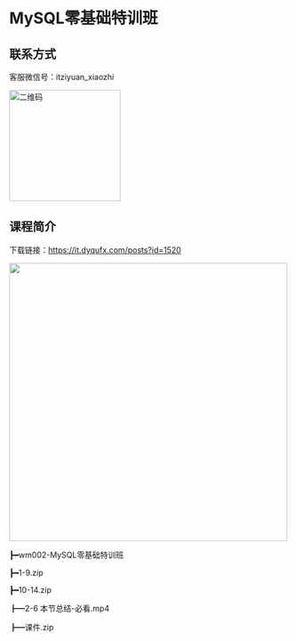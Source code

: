 # MySQL零基础特训班

## 联系方式

客服微信号：itziyuan_xiaozhi

<img src="https://ziyuanyun.oss-cn-guangzhou.aliyuncs.com/common/20240614073449/666b82192834a.jpg" width="200" height="200" alt="二维码">

## 课程简介

下载链接：https://it.dyqufx.com/posts?id=1520

<img src="https://ziyuanyun.oss-cn-guangzhou.aliyuncs.com/yun/20240515224321/6644ca097525e.jpg" width="500" alt="">

  ┣━wm002-MySQL零基础特训班

 ┣━1-9.zip

 ┣━10-14.zip

 ┣━2-6 本节总结-必看.mp4

 ┣━课件.zip

  